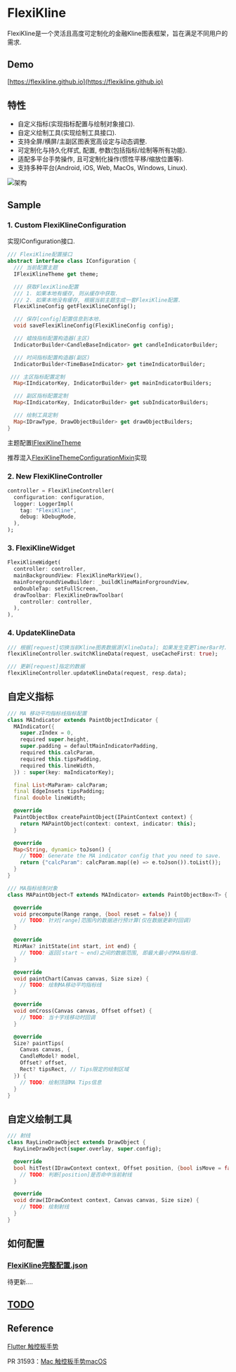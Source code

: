 # FlexiKline

FlexiKline是一个灵活且高度可定制化的金融Kline图表框架，旨在满足不同用户的需求. 

## Demo

[https://flexikline.github.io](https://flexikline.github.io)

## 特性

+ 自定义指标(实现指标配置与绘制对象接口).
+ 自定义绘制工具(实现绘制工具接口).
+ 支持全屏/横屏/主副区图表宽高设定与动态调整.
+ 可定制化与持久化样式, 配置, 参数(包括指标/绘制等所有功能).
+ 适配多平台手势操作, 且可定制化操作(惯性平移/缩放位置等).
+ 支持多种平台(Android, iOS, Web, MacOs, Windows, Linux).

![架构](./doc/archiecture.excalidraw.png)

## Sample

### 1. Custom FlexiKlineConfiguration

实现IConfiguration接口.
```dart
/// FlexiKline配置接口
abstract interface class IConfiguration {
  /// 当前配置主题
  IFlexiKlineTheme get theme;

  /// 获取FlexiKline配置
  /// 1. 如果本地有缓存, 则从缓存中获取.
  /// 2. 如果本地没有缓存, 根据当前主题生成一套FlexiKline配置.
  FlexiKlineConfig getFlexiKlineConfig();

  /// 保存[config]配置信息到本地.
  void saveFlexiKlineConfig(FlexiKlineConfig config);

  /// 蜡烛指标配置构造器(主区)
  IndicatorBuilder<CandleBaseIndicator> get candleIndicatorBuilder;

  /// 时间指标配置构造器(副区)
  IndicatorBuilder<TimeBaseIndicator> get timeIndicatorBuilder;

 /// 主区指标配置定制
  Map<IIndicatorKey, IndicatorBuilder> get mainIndicatorBuilders;

  /// 副区指标配置定制
  Map<IIndicatorKey, IndicatorBuilder> get subIndicatorBuilders;

  /// 绘制工具定制
  Map<IDrawType, DrawObjectBuilder> get drawObjectBuilders;
}
```
主题配置[IFlexiKlineTheme](https://github.com/FlexiKline/FlexiKline/blob/main/lib/src/framework/configuration.dart#L24)

推荐混入[FlexiKlineThemeConfigurationMixin](https://github.com/FlexiKline/FlexiKline/blob/main/lib/src/config/default_config.dart#L168)实现


### 2. New FlexiKlineController

```dart
controller = FlexiKlineController(
  configuration: configuration,
  logger: LoggerImpl(
    tag: "FlexiKline",
    debug: kDebugMode,
  ),
);
```

### 3. FlexiKlineWidget
```dart
FlexiKlineWidget(
  controller: controller,
  mainBackgroundView: FlexiKlineMarkView(),
  mainForegroundViewBuilder: _buildKlineMainForgroundView,
  onDoubleTap: setFullScreen,
  drawToolbar: FlexiKlineDrawToolbar(
    controller: controller,
  ),
),
```

### 4. UpdateKlineData
```dart
/// 根据[request]切换当前Kline图表数据源[KlineData]; 如果发生变更TimerBar时.
flexiKlineController.switchKlineData(request, useCacheFirst: true);

/// 更新[request]指定的数据
flexiKlineController.updateKlineData(request, resp.data);
```

## 自定义指标
```dart
/// MA 移动平均指标线指标配置
class MAIndicator extends PaintObjectIndicator {
  MAIndicator({
    super.zIndex = 0,
    required super.height,
    super.padding = defaultMainIndicatorPadding,
    required this.calcParam,
    required this.tipsPadding,
    required this.lineWidth,
  }) : super(key: maIndicatorKey);

  final List<MaParam> calcParam;
  final EdgeInsets tipsPadding;
  final double lineWidth;

  @override
  PaintObjectBox createPaintObject(IPaintContext context) {
    return MAPaintObject(context: context, indicator: this);
  }

  @override
  Map<String, dynamic> toJson() {
    // TODO: Generate the MA indicator config that you need to save.
    return {"calcParam": calcParam.map((e) => e.toJson()).toList()};
  }
}

/// MA指标绘制对象
class MAPaintObject<T extends MAIndicator> extends PaintObjectBox<T> {

  @override
  void precompute(Range range, {bool reset = false}) {
    // TODO: 针对[range]范围内的数据进行预计算(仅在数据更新时回调)
  }

  @override
  MinMax? initState(int start, int end) {
    // TODO: 返回[start ~ end)之间的数据范围, 即最大最小的MA指标值.
  }

  @override
  void paintChart(Canvas canvas, Size size) {
    // TODO: 绘制MA移动平均指标线
  }

  @override
  void onCross(Canvas canvas, Offset offset) {
    // TODO: 当十字线移动时回调
  }

  @override
  Size? paintTips(
    Canvas canvas, {
    CandleModel? model,
    Offset? offset,
    Rect? tipsRect, // Tips限定的绘制区域
  }) {
    // TODO: 绘制顶部MA Tips信息
  }
}
```

## 自定义绘制工具
```dart
/// 射线
class RayLineDrawObject extends DrawObject {
  RayLineDrawObject(super.overlay, super.config);

  @override
  bool hitTest(IDrawContext context, Offset position, {bool isMove = false}) {
    // TODO: 判断[position]是否命中当前射线
  }

  @override
  void draw(IDrawContext context, Canvas canvas, Size size) {
    // TODO: 绘制射线
  }
}
```

## 如何配置

### [FlexiKline完整配置.json](./doc/default_flexi_kline_configuration.json)

待更新....


## [TODO](./TODO.md)

## Reference

[Flutter 触控板手势](https://docs.google.com/document/d/1oRvebwjpsC3KlxN1gOYnEdxtNpQDYpPtUFAkmTUe-K8/edit?resourcekey=0-pt4_T7uggSTrsq2gWeGsYQ)

PR 31593：[Mac 触控板手势macOS](https://github.com/flutter/engine/pull/31593)